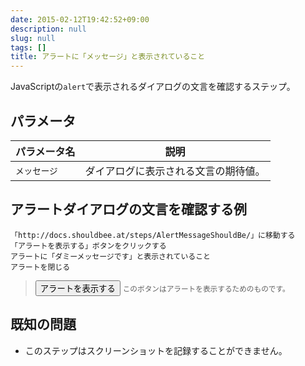 ```yaml
---
date: 2015-02-12T19:42:52+09:00
description: null
slug: null
tags: []
title: アラートに「メッセージ」と表示されていること
---
```


JavaScriptの`alert`で表示されるダイアログの文言を確認するステップ。

## パラメータ

パラメータ名 | 説明
------|---------
`メッセージ` | ダイアログに表示される文言の期待値。

## アラートダイアログの文言を確認する例

```
「http://docs.shouldbee.at/steps/AlertMessageShouldBe/」に移動する
「アラートを表示する」ボタンをクリックする
アラートに「ダミーメッセージです」と表示されていること
アラートを閉じる
```

<blockquote>
<button onclick="alert('ダミーメッセージです');">アラートを表示する</button>
<small>このボタンはアラートを表示するためのものです。</small>
</blockquote>

## 既知の問題

* このステップはスクリーンショットを記録することができません。
